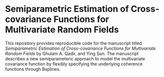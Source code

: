 # Semiparametric Estimation of Cross-covariance Functions for Multivariate Random Fields
This repository provides reproducible code for the manuscript titled *Semiparametric Estimation of Cross-covariance Functions for Multivariate Random Fields* by Ghulam A. Qadir, and Ying Sun. The manuscript describes a new semiparameteric approach to model the multivariate covariance function by flexibly specifying the underlying coherence functions through Bsplines.
